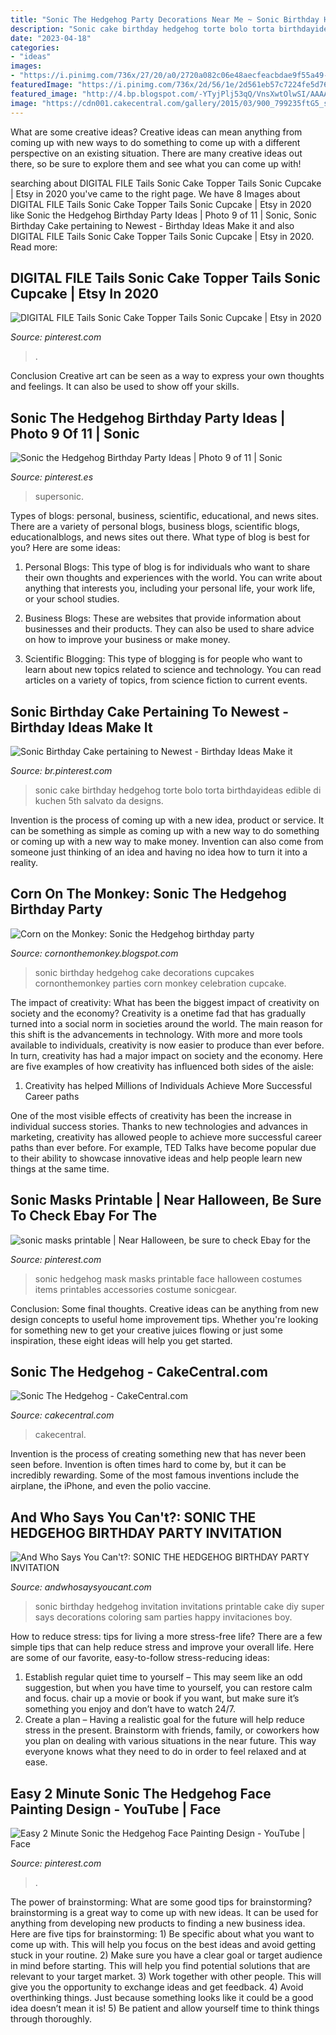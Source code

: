 ```yaml
---
title: "Sonic The Hedgehog Party Decorations Near Me ~ Sonic Birthday Hedgehog Invitation Invitations Printable Cake Diy Super Says Decorations Coloring Sam Parties Happy Invitaciones Boy"
description: "Sonic cake birthday hedgehog torte bolo torta birthdayideas edible di kuchen 5th salvato da designs"
date: "2023-04-18"
categories:
- "ideas"
images:
- "https://i.pinimg.com/736x/27/20/a0/2720a082c06e48aecfeacbdae9f55a49--occupational-therapy-masks.jpg"
featuredImage: "https://i.pinimg.com/736x/2d/56/1e/2d561eb57c7224fe5d76b53d48971417.jpg"
featured_image: "http://4.bp.blogspot.com/-YTyjPlj53qQ/VnsXwtOlwSI/AAAAAAAAAoQ/cgFW1WTPvl0/s320/IMG_0900.JPG"
image: "https://cdn001.cakecentral.com/gallery/2015/03/900_799235ftG5_sonic-the-hedgehog.jpg"
---
```



What are some creative ideas?
Creative ideas can mean anything from coming up with new ways to do something to come up with a different perspective on an existing situation. There are many creative ideas out there, so be sure to explore them and see what you can come up with!

	

		
searching about DIGITAL FILE Tails Sonic Cake Topper Tails Sonic Cupcake | Etsy in 2020 you've came to the right page. We have 8 Images about DIGITAL FILE Tails Sonic Cake Topper Tails Sonic Cupcake | Etsy in 2020 like Sonic the Hedgehog Birthday Party Ideas | Photo 9 of 11 | Sonic, Sonic Birthday Cake pertaining to Newest - Birthday Ideas Make it and also DIGITAL FILE Tails Sonic Cake Topper Tails Sonic Cupcake | Etsy in 2020. Read more:
		
    
## DIGITAL FILE Tails Sonic Cake Topper Tails Sonic Cupcake | Etsy In 2020

<img loading=lazy src="https://i.pinimg.com/736x/2d/56/1e/2d561eb57c7224fe5d76b53d48971417.jpg" onerror="this.onerror=null;this.src='https://tse3.mm.bing.net/th?id=OIP.uxA_H_uAIrvEkTsIgqQ7SwHaHa&amp;pid=15.1';" alt="DIGITAL FILE Tails Sonic Cake Topper Tails Sonic Cupcake | Etsy in 2020">

_Source: pinterest.com_

>. 

	

Conclusion
Creative art can be seen as a way to express your own thoughts and feelings. It can also be used to show off your skills.

    
## Sonic The Hedgehog Birthday Party Ideas | Photo 9 Of 11 | Sonic

<img loading=lazy src="https://i.pinimg.com/736x/5e/de/99/5ede99815132edbcd8105855da36db7f.jpg" onerror="this.onerror=null;this.src='https://tse4.mm.bing.net/th?id=OIP.1A_V1OutaUvP-kwUe05D6wHaJ3&amp;pid=15.1';" alt="Sonic the Hedgehog Birthday Party Ideas | Photo 9 of 11 | Sonic">

_Source: pinterest.es_

>supersonic. 

	

Types of blogs: personal, business, scientific, educational, and news sites.
There are a variety of personal blogs, business blogs, scientific blogs, educationalblogs, and news sites out there. What type of blog is best for you? Here are some ideas:
1. Personal Blogs: This type of blog is for individuals who want to share their own thoughts and experiences with the world. You can write about anything that interests you, including your personal life, your work life, or your school studies.

2. Business Blogs: These are websites that provide information about businesses and their products. They can also be used to share advice on how to improve your business or make money.

3. Scientific Blogging: This type of blogging is for people who want to learn about new topics related to science and technology. You can read articles on a variety of topics, from science fiction to current events.


    
## Sonic Birthday Cake Pertaining To Newest - Birthday Ideas Make It

<img loading=lazy src="https://i.pinimg.com/originals/21/1d/64/211d649afd7b5974b48102023cdd5460.jpg" onerror="this.onerror=null;this.src='https://tse4.mm.bing.net/th?id=OIP.kApK-VqF8OfYf1_Hu2fmwwHaHa&amp;pid=15.1';" alt="Sonic Birthday Cake pertaining to Newest - Birthday Ideas Make it">

_Source: br.pinterest.com_

>sonic cake birthday hedgehog torte bolo torta birthdayideas edible di kuchen 5th salvato da designs. 

	

Invention is the process of coming up with a new idea, product or service. It can be something as simple as coming up with a new way to do something or coming up with a new way to make money. Invention can also come from someone just thinking of an idea and having no idea how to turn it into a reality.

    
## Corn On The Monkey: Sonic The Hedgehog Birthday Party

<img loading=lazy src="http://4.bp.blogspot.com/-YTyjPlj53qQ/VnsXwtOlwSI/AAAAAAAAAoQ/cgFW1WTPvl0/s320/IMG_0900.JPG" onerror="this.onerror=null;this.src='https://tse2.mm.bing.net/th?id=OIP.R_XR3Gnfe6OX06ODJkDWnAAAAA&amp;pid=15.1';" alt="Corn on the Monkey: Sonic the Hedgehog birthday party">

_Source: cornonthemonkey.blogspot.com_

>sonic birthday hedgehog cake decorations cupcakes cornonthemonkey parties corn monkey celebration cupcake. 

	

The impact of creativity: What has been the biggest impact of creativity on society and the economy?
Creativity is a onetime fad that has gradually turned into a social norm in societies around the world. The main reason for this shift is the advancements in technology. With more and more tools available to individuals, creativity is now easier to produce than ever before. In turn, creativity has had a major impact on society and the economy. Here are five examples of how creativity has influenced both sides of the aisle:
1) Creativity has helped Millions of Individuals Achieve More Successful Career paths

One of the most visible effects of creativity has been the increase in individual success stories. Thanks to new technologies and advances in marketing, creativity has allowed people to achieve more successful career paths than ever before. For example, TED Talks have become popular due to their ability to showcase innovative ideas and help people learn new things at the same time.

    
## Sonic Masks Printable | Near Halloween, Be Sure To Check Ebay For The

<img loading=lazy src="https://i.pinimg.com/736x/27/20/a0/2720a082c06e48aecfeacbdae9f55a49--occupational-therapy-masks.jpg" onerror="this.onerror=null;this.src='https://tse3.mm.bing.net/th?id=OIP.MFlLYBr3QsISQv7eTFa5BwAAAA&amp;pid=15.1';" alt="sonic masks printable | Near Halloween, be sure to check Ebay for the">

_Source: pinterest.com_

>sonic hedgehog mask masks printable face halloween costumes items printables accessories costume sonicgear. 

	

Conclusion: Some final thoughts.
Creative ideas can be anything from new design concepts to useful home improvement tips. Whether you're looking for something new to get your creative juices flowing or just some inspiration, these eight ideas will help you get started.

    
## Sonic The Hedgehog - CakeCentral.com

<img loading=lazy src="https://cdn001.cakecentral.com/gallery/2015/03/900_799235ftG5_sonic-the-hedgehog.jpg" onerror="this.onerror=null;this.src='https://tse1.mm.bing.net/th?id=OIP.D8uJ2AES0HpFs0vEw0URagHaJ4&amp;pid=15.1';" alt="Sonic The Hedgehog - CakeCentral.com">

_Source: cakecentral.com_

>cakecentral. 

	

Invention is the process of creating something new that has never been seen before. Invention is often times hard to come by, but it can be incredibly rewarding. Some of the most famous inventions include the airplane, the iPhone, and even the polio vaccine.

    
## And Who Says You Can&#039;t?: SONIC THE HEDGEHOG BIRTHDAY PARTY INVITATION

<img loading=lazy src="http://1.bp.blogspot.com/-4Jns9HNyvY0/UXO_sWRJC-I/AAAAAAAABMM/zjtTx1335Cs/s1600/SAM_0386.JPG" onerror="this.onerror=null;this.src='https://tse4.mm.bing.net/th?id=OIP.ch6QJgoJ9LUN4ueOTQHOxQHaFj&amp;pid=15.1';" alt="And Who Says You Can&#039;t?: SONIC THE HEDGEHOG BIRTHDAY PARTY INVITATION">

_Source: andwhosaysyoucant.com_

>sonic birthday hedgehog invitation invitations printable cake diy super says decorations coloring sam parties happy invitaciones boy. 

	

How to reduce stress: tips for living a more stress-free life?
There are a few simple tips that can help reduce stress and improve your overall life. Here are some of our favorite, easy-to-follow stress-reducing ideas: 
1. Establish regular quiet time to yourself – This may seem like an odd suggestion, but when you have time to yourself, you can restore calm and focus. chair up a movie or book if you want, but make sure it’s something you enjoy and don’t have to watch 24/7. 
2. Create a plan – Having a realistic goal for the future will help reduce stress in the present. Brainstorm with friends, family, or coworkers how you plan on dealing with various situations in the near future. This way everyone knows what they need to do in order to feel relaxed and at ease. 

    
## Easy 2 Minute Sonic The Hedgehog Face Painting Design - YouTube | Face

<img loading=lazy src="https://i.pinimg.com/236x/f2/c4/69/f2c4693e67579643b11bf4b7c44f8c3b--legos-om.jpg?nii=t" onerror="this.onerror=null;this.src='https://tse2.mm.bing.net/th?id=OIP.yXnZCWSk7esU0c4yK-AZYQAAAA&amp;pid=15.1';" alt="Easy 2 Minute Sonic the Hedgehog Face Painting Design - YouTube | Face">

_Source: pinterest.com_

>. 

	

The power of brainstorming: What are some good tips for brainstorming?
brainstorming is a great way to come up with new ideas. It can be used for anything from developing new products to finding a new business idea. Here are five tips for brainstorming: 1) Be specific about what you want to come up with. This will help you focus on the best ideas and avoid getting stuck in your routine. 2) Make sure you have a clear goal or target audience in mind before starting. This will help you find potential solutions that are relevant to your target market. 3) Work together with other people. This will give you the opportunity to exchange ideas and get feedback. 4) Avoid overthinking things. Just because something looks like it could be a good idea doesn’t mean it is! 5) Be patient and allow yourself time to think things through thoroughly.


